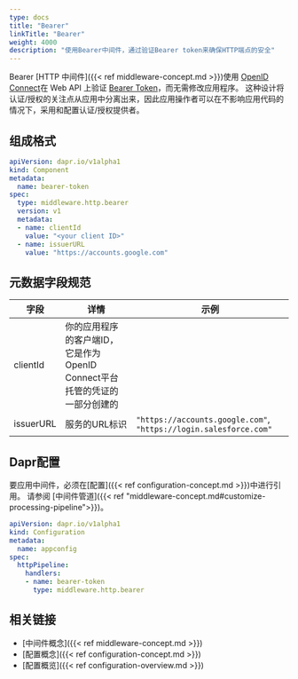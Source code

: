 ```yaml
---
type: docs
title: "Bearer"
linkTitle: "Bearer"
weight: 4000
description: "使用Bearer中间件，通过验证Bearer token来确保HTTP端点的安全"
---
```


Bearer [HTTP 中间件]({{< ref middleware-concept.md >}})使用 [OpenID Connect](https://openid.net/connect/)在 Web API 上验证 [Bearer Token](https://tools.ietf.org/html/rfc6750)，而无需修改应用程序。 这种设计将认证/授权的关注点从应用中分离出来，因此应用操作者可以在不影响应用代码的情况下，采用和配置认证/授权提供者。

## 组成格式

```yaml
apiVersion: dapr.io/v1alpha1
kind: Component
metadata:
  name: bearer-token
spec:
  type: middleware.http.bearer
  version: v1
  metadata:
  - name: clientId
    value: "<your client ID>"
  - name: issuerURL
    value: "https://accounts.google.com"
```
## 元数据字段规范

| 字段        | 详情                                            | 示例                                                                |
| --------- | --------------------------------------------- | ----------------------------------------------------------------- |
| clientId  | 你的应用程序的客户端ID，它是作为OpenID Connect平台托管的凭证的一部分创建的 |                                                                   |
| issuerURL | 服务的URL标识                                      | `"https://accounts.google.com"`, `"https://login.salesforce.com"` |

## Dapr配置

要应用中间件，必须在[配置]({{< ref configuration-concept.md >}})中进行引用。 请参阅 [中间件管道]({{< ref "middleware-concept.md#customize-processing-pipeline">}})。

```yaml
apiVersion: dapr.io/v1alpha1
kind: Configuration
metadata:
  name: appconfig
spec:
  httpPipeline:
    handlers:
    - name: bearer-token
      type: middleware.http.bearer
```

## 相关链接

- [中间件概念]({{< ref middleware-concept.md >}})
- [配置概念]({{< ref configuration-concept.md >}})
- [配置概览]({{< ref configuration-overview.md >}})

